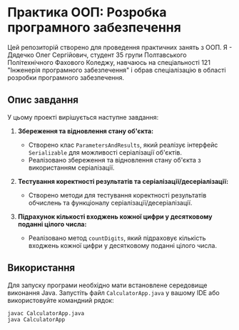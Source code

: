 # Практика ООП: Розробка програмного забезпечення

Цей репозиторій створено для проведення практичних занять з ООП. Я - Дядечко Олег Сергійович, студент 35 групи Полтавського Політехнічного Фахового Коледжу, навчаюсь на спеціальності 121 "Інженерія програмного забезпечення" і обрав спеціалізацію в області розробки програмного забезпечення.

## Опис завдання

У цьому проекті вирішується наступне завдання:

1. **Збереження та відновлення стану об'єкта:**
   - Створено клас `ParametersAndResults`, який реалізує інтерфейс `Serializable` для можливості серіалізації об'єктів.
   - Реалізовано збереження та відновлення стану об'єкта з використанням серіалізації.
   
2. **Тестування коректності результатів та серіалізації/десеріалізації:**
   - Створено методи для тестування коректності результатів обчислень та функціоналу серіалізації/десеріалізації.

3. **Підрахунок кількості входжень кожної цифри у десятковому поданні цілого числа:**
   - Реалізовано метод `countDigits`, який підраховує кількість входжень кожної цифри у десятковому поданні цілого числа.

## Використання

Для запуску програми необхідно мати встановлене середовище виконання Java. Запустіть файл `CalculatorApp.java` у вашому IDE або використовуйте командний рядок:

```bash
javac CalculatorApp.java
java CalculatorApp
